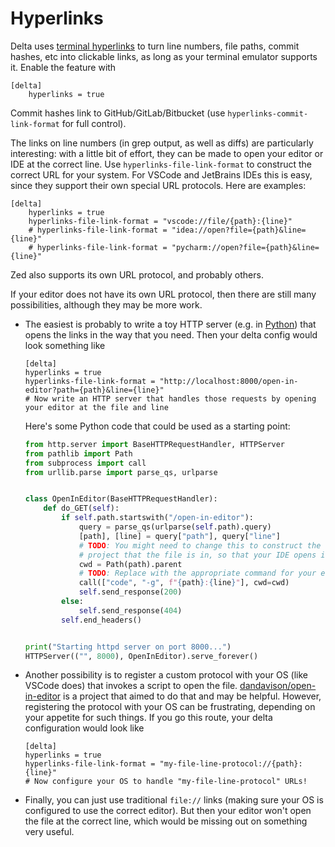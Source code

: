 # Hyperlinks

Delta uses [terminal hyperlinks](https://gist.github.com/egmontkob/eb114294efbcd5adb1944c9f3cb5feda) to turn line numbers, file paths, commit hashes, etc into clickable links, as long as your terminal emulator supports it. Enable the feature with

```gitconfig
[delta]
    hyperlinks = true
```

Commit hashes link to GitHub/GitLab/Bitbucket (use `hyperlinks-commit-link-format` for full control).

The links on line numbers (in grep output, as well as diffs) are particularly interesting: with a little bit of effort, they can be made to open your editor or IDE at the correct line.
Use `hyperlinks-file-link-format` to construct the correct URL for your system.
For VSCode and JetBrains IDEs this is easy, since they support their own special URL protocols. Here are examples:

```gitconfig
[delta]
    hyperlinks = true
    hyperlinks-file-link-format = "vscode://file/{path}:{line}"
    # hyperlinks-file-link-format = "idea://open?file={path}&line={line}"
    # hyperlinks-file-link-format = "pycharm://open?file={path}&line={line}"
```

Zed also supports its own URL protocol, and probably others.

If your editor does not have its own URL protocol, then there are still many possibilities, although they may be more work.

- The easiest is probably to write a toy HTTP server (e.g. in [Python](https://docs.python.org/3/library/http.server.html)) that opens the links in the way that you need. Then your delta config would look something like
    ```gitconfig
    [delta]
    hyperlinks = true
    hyperlinks-file-link-format = "http://localhost:8000/open-in-editor?path={path}&line={line}"
    # Now write an HTTP server that handles those requests by opening your editor at the file and line
    ```

    Here's some Python code that could be used as a starting point:
    ```python
    from http.server import BaseHTTPRequestHandler, HTTPServer
    from pathlib import Path
    from subprocess import call
    from urllib.parse import parse_qs, urlparse


    class OpenInEditor(BaseHTTPRequestHandler):
        def do_GET(self):
            if self.path.startswith("/open-in-editor"):
                query = parse_qs(urlparse(self.path).query)
                [path], [line] = query["path"], query["line"]
                # TODO: You might need to change this to construct the correct root directory for the
                # project that the file is in, so that your IDE opens in the project workspace.
                cwd = Path(path).parent
                # TODO: Replace with the appropriate command for your editor
                call(["code", "-g", f"{path}:{line}"], cwd=cwd)
                self.send_response(200)
            else:
                self.send_response(404)
            self.end_headers()


    print("Starting httpd server on port 8000...")
    HTTPServer(("", 8000), OpenInEditor).serve_forever()
    ```

- Another possibility is to register a custom protocol with your OS (like VSCode does) that invokes a script to open the file. [dandavison/open-in-editor](https://github.com/dandavison/open-in-editor) is a project that aimed to do that and may be helpful. However, registering the protocol with your OS can be frustrating, depending on your appetite for such things. If you go this route, your delta configuration would look like
    ```gitconfig
    [delta]
    hyperlinks = true
    hyperlinks-file-link-format = "my-file-line-protocol://{path}:{line}"
    # Now configure your OS to handle "my-file-line-protocol" URLs!
    ```
- Finally, you can just use traditional `file://` links (making sure your OS is configured to use the correct editor). But then your editor won't open the file at the correct line, which would be missing out on something very useful.